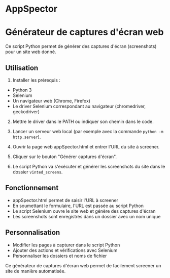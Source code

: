# AppSpector

# Générateur de captures d'écran web

Ce script Python permet de générer des captures d'écran (screenshots) pour un site web donné.

## Utilisation

1. Installer les prérequis :

- Python 3
- Selenium 
- Un navigateur web (Chrome, Firefox)
- Le driver Selenium correspondant au navigateur (chromedriver, geckodriver)

2. Mettre le driver dans le PATH ou indiquer son chemin dans le code.

3. Lancer un serveur web local (par exemple avec la commande `python -m http.server`).

4. Ouvrir la page web appSpector.html et entrer l'URL du site à screener.

5. Cliquer sur le bouton "Générer captures d'écran".

6. Le script Python va s'exécuter et générer les screenshots du site dans le dossier `vinted_screens`.

## Fonctionnement

- appSpector.html permet de saisir l'URL à screener
- En soumettant le formulaire, l'URL est passée au script Python
- Le script Selenium ouvre le site web et génère des captures d'écran
- Les screenshots sont enregistrés dans un dossier avec un nom unique

## Personnalisation

- Modifier les pages à capturer dans le script Python
- Ajouter des actions et vérifications avec Selenium
- Personnaliser les dossiers et noms de fichier

Ce générateur de captures d'écran web permet de facilement screener un site de manière automatisée.
